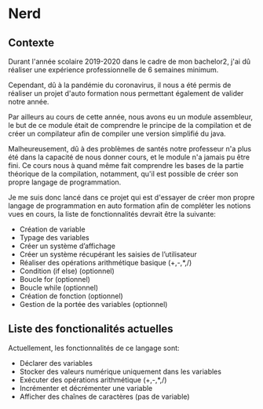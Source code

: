 # Nerd

## Contexte
Durant l'année scolaire 2019-2020 dans le cadre de mon bachelor2, j'ai dû réaliser une expérience professionnelle de 6 semaines minimum.

Cependant, dû à la pandémie du coronavirus, il nous a été permis de réaliser un projet d'auto formation nous permettant également de valider notre année.

Par ailleurs au cours de cette année, nous avons eu un module assembleur, le but de ce module était de comprendre le principe de la compilation et de créer un compilateur afin de compiler une version simplifié du java.

Malheureusement, dû à des problèmes de santés notre professeur n'a plus été dans la capacité de nous donner cours, et le module n'a jamais pu être fini. Ce cours nous à quand même fait comprendre les bases de la partie théorique de la compilation, notamment, qu'il est possible de créer son propre langage de programmation.

Je me suis donc lancé dans ce projet qui est d'essayer de créer mon propre langage de programmation en auto formation afin de compléter les notions vues en cours, la liste de fonctionnalités devrait être la suivante:

- Création de variable
- Typage des variables
- Créer un système d’affichage
- Créer un système récupérant les saisies de l’utilisateur
- Réaliser des opérations arithmétique basique (+,-,*,/)
- Condition (if else) (optionnel)
- Boucle for (optionnel)
- Boucle while (optionnel)
- Création de fonction (optionnel)
- Gestion de la portée des variables (optionnel)

## Liste des fonctionalités actuelles

Actuellement, les fonctionnalités de ce langage sont: 
- Déclarer des variables
- Stocker des valeurs numérique uniquement dans les variables
- Exécuter des opérations arithmétique (+,-,*,/)
- Incrémenter et décrémenter une variable
- Afficher des chaînes de caractères (pas de variable)